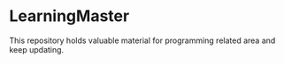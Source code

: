 # LearningMaster
This repository holds valuable material for programming related area and keep updating.
